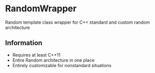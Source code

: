 RandomWrapper
=====

Random template class wrapper for C++ standard and custom random architecture

## Information ##

- Requires at least C++11
- Entire Random architecture in one place
- Entirely customizable for nonstandard situations
